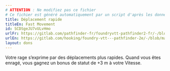 ```yaml
---
# ATTENTION : Ne modifiez pas ce fichier
# Ce fichier est généré automatiquement par un script d'après les données du module Foundry VTT officiel et de sa traduction
title: Déplacement rapide
titleEn: Fast Movement
id: SCDSgeJU7vULvHmo
urlFr: https://gitlab.com/pathfinder-fr/foundryvtt-pathfinder2-fr/-/blob/master/data/feats/SCDSgeJU7vULvHmo.htm
urlEn: https://gitlab.com/hooking/foundry-vtt---pathfinder-2e/-/blob/master/packs/data/feats.db/fast-movement.json
layout: dons
---
```

Votre rage s’exprime par des déplacements plus rapides. Quand vous êtes enragé, vous gagnez un bonus de statut de +3 m à votre Vitesse.
